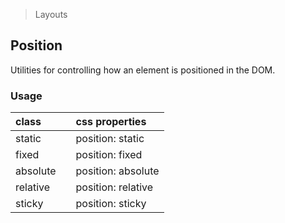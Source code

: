 > Layouts

## Position

Utilities for controlling how an element is positioned in the DOM.

### Usage

| class |  | css properties |
|:--|:--|:--|
| static |  | position: static |
| fixed |  | position: fixed |
| absolute |  | position: absolute |
| relative |  | position: relative |
| sticky |  | position: sticky |
